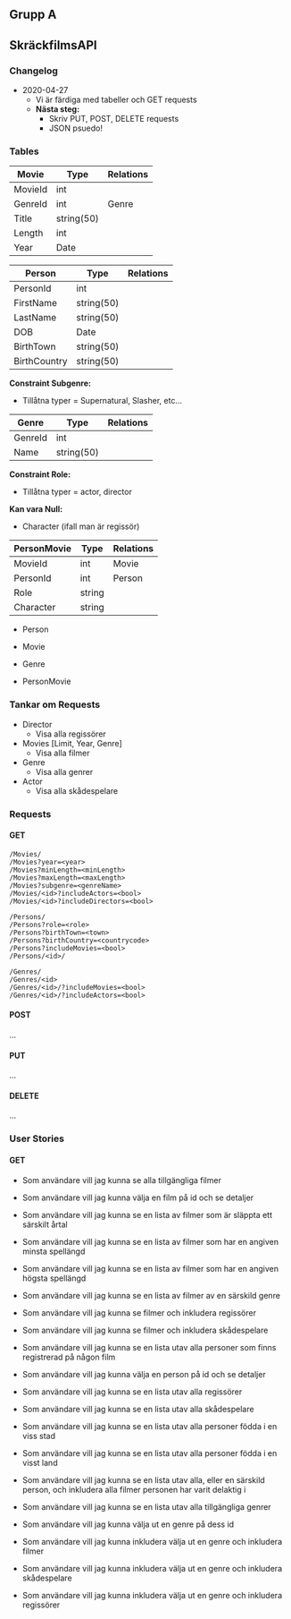 ## Grupp A 

## SkräckfilmsAPI



### Changelog

* 2020-04-27
  * Vi är färdiga med tabeller och GET requests
  * **Nästa steg:** 
    * Skriv PUT, POST, DELETE requests 
    * JSON psuedo!



### Tables

| Movie   | Type       | Relations |
| ------- | ---------- | --------- |
| MovieId | int        |           |
| GenreId | int        | Genre     |
| Title   | string(50) |           |
| Length  | int        |           |
| Year    | Date       |           |

| Person       | Type       | Relations |
| ------------ | ---------- | --------- |
| PersonId     | int        |           |
| FirstName    | string(50) |           |
| LastName     | string(50) |           |
| DOB          | Date       |           |
| BirthTown    | string(50) |           |
| BirthCountry | string(50) |           |



**Constraint Subgenre:** 

* Tillåtna typer = Supernatural, Slasher, etc...

| Genre   | Type       | Relations |
| ------- | ---------- | --------- |
| GenreId | int        |           |
| Name    | string(50) |           |



**Constraint Role:** 

* Tillåtna typer = actor, director

**Kan vara Null:**

* Character (ifall man är regissör)

| PersonMovie | Type   | Relations |
| ----------- | ------ | --------- |
| MovieId     | int    | Movie     |
| PersonId    | int    | Person    |
| Role        | string |           |
| Character   | string |           |

* Person

* Movie
* Genre

* PersonMovie



### Tankar om Requests 

* Director 
  * Visa alla regissörer
* Movies [Limit, Year, Genre]
  * Visa alla filmer
* Genre
  * Visa alla genrer
* Actor
  * Visa alla skådespelare



### Requests

#### GET

```
/Movies/
/Movies?year=<year>
/Movies?minLength=<minLength>
/Movies?maxLength=<maxLength>
/Movies?subgenre=<genreName>
/Movies/<id>?includeActors=<bool>
/Movies/<id>?includeDirectors=<bool>

/Persons/ 
/Persons?role=<role>
/Persons?birthTown=<town>
/Persons?birthCountry=<countrycode>
/Persons?includeMovies=<bool>
/Persons/<id>/

/Genres/
/Genres/<id>
/Genres/<id>/?includeMovies=<bool>
/Genres/<id>/?includeActors=<bool>
```

#### POST

...

#### PUT

...

#### DELETE

...



### User Stories

#### GET

* Som användare vill jag kunna se alla tillgängliga filmer
* Som användare vill jag kunna välja en film på id och se detaljer
* Som användare vill jag kunna se en lista av filmer som är släppta ett särskilt årtal
* Som användare vill jag kunna se en lista av filmer som har en angiven minsta spellängd
* Som användare vill jag kunna se en lista av filmer som har en angiven högsta spellängd
* Som användare vill jag kunna se en lista av filmer av en särskild genre
* Som användare vill jag kunna se filmer och inkludera regissörer
* Som användare vill jag kunna se filmer och inkludera skådespelare



* Som användare vill jag kunna se en lista utav alla personer som finns registrerad på någon film
* Som användare vill jag kunna välja en person på id och se detaljer
* Som användare vill jag kunna se en lista utav alla regissörer
* Som användare vill jag kunna se en lista utav alla skådespelare
* Som användare vill jag kunna se en lista utav alla personer födda i en viss stad
* Som användare vill jag kunna se en lista utav alla personer födda i en visst land
* Som användare vill jag kunna se en lista utav alla, eller en särskild person, och inkludera alla filmer personen har varit delaktig i



* Som användare vill jag kunna se en lista utav alla tillgängliga genrer
* Som användare vill jag kunna välja ut en genre på dess id 
* Som användare vill jag kunna inkludera välja ut en genre och inkludera filmer
* Som användare vill jag kunna inkludera välja ut en genre och inkludera skådespelare
* Som användare vill jag kunna inkludera välja ut en genre och inkludera regissörer

